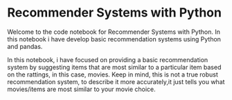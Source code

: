 # Recommender Systems with Python

Welcome to the code notebook for Recommender Systems with Python. In this notebook i have  develop basic recommendation systems using Python and pandas.

In this notebook, i  have focused on providing a basic recommendation system by suggesting items that are most similar to a particular item based on the rattings,
in this case, movies. Keep in mind, this is not a true robust recommendation system, to describe it more accurately,it just tells you what movies/items 
are most similar to your movie choice.
